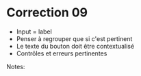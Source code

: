 <!-- .slide: class="exercice small" -->

# Correction 09

* Input = label
* Penser à regrouper que si c'est pertinent
* Le texte du bouton doit être contextualisé
* Contrôles et erreurs pertinentes

Notes:

